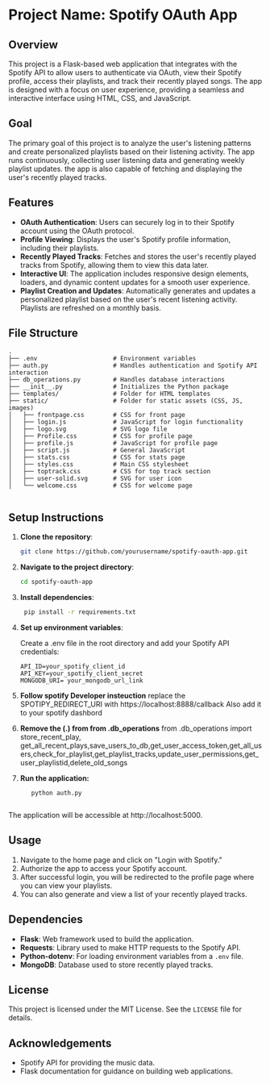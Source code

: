 # Project Name: Spotify OAuth App

## Overview
This project is a Flask-based web application that integrates with the Spotify API to allow users to authenticate via OAuth, view their Spotify profile, access their playlists, and track their recently played songs. The app is designed with a focus on user experience, providing a seamless and interactive interface using HTML, CSS, and JavaScript.

## Goal
The primary goal of this project is to analyze the user's listening patterns and create personalized playlists based on their listening activity.  The app runs continuously, collecting user listening data and generating weekly  playlist updates. the app is also capable of fetching and displaying the user's recently played tracks.

## Features
- **OAuth Authentication**: Users can securely log in to their Spotify account using the OAuth protocol.
- **Profile Viewing**: Displays the user's Spotify profile information, including their playlists.
- **Recently Played Tracks**: Fetches and stores the user's recently played tracks from Spotify, allowing them to view this data later.
- **Interactive UI**: The application includes responsive design elements, loaders, and dynamic content updates for a smooth user experience.
- **Playlist Creation and Updates**: Automatically generates and updates a personalized playlist based on the user's recent listening activity. Playlists are refreshed on a monthly basis.

## File Structure
```plaintext
.
├── .env                     # Environment variables
├── auth.py                  # Handles authentication and Spotify API interaction
├── db_operations.py         # Handles database interactions
├── __init__.py              # Initializes the Python package
├── templates/               # Folder for HTML templates
├── static/                  # Folder for static assets (CSS, JS, images)
│   ├── frontpage.css        # CSS for front page
│   ├── login.js             # JavaScript for login functionality
│   ├── logo.svg             # SVG logo file
│   ├── Profile.css          # CSS for profile page
│   ├── profile.js           # JavaScript for profile page
│   ├── script.js            # General JavaScript
│   ├── stats.css            # CSS for stats page
│   ├── styles.css           # Main CSS stylesheet
│   ├── toptrack.css         # CSS for top track section
│   ├── user-solid.svg       # SVG for user icon
│   └── welcome.css          # CSS for welcome page


```
## Setup Instructions
1. **Clone the repository**:
   ```bash
   git clone https://github.com/yourusername/spotify-oauth-app.git
2. **Navigate to the project directory**:
   ```bash
   cd spotify-oauth-app
3. **Install dependencies**:
   ```bash
    pip install -r requirements.txt
4. **Set up environment variables**:
   
   Create a .env file in the root directory and add your Spotify API credentials:
     ```plaintext
     API_ID=your_spotify_client_id
     API_KEY=your_spotify_client_secret
     MONGODB_URI= your_mongodb_url_link

5. **Follow spotify Developer insteuction**
   replace the SPOTIPY_REDIRECT_URI with  https://localhost:8888/callback 
   Also add it to your spotify dashbord
6. **Remove the (.) from from .db_operations**
   from .db_operations import store_recent_play, get_all_recent_plays,save_users_to_db,get_user_access_token,get_all_users,check_for_playlist,get_playlist_tracks,update_user_permissions,get_user_playlistid,delete_old_songs

   
7. **Run the application:**
   ```plaintext
      python auth.py 
  
  The application will be accessible at http://localhost:5000.

## Usage
1. Navigate to the home page and click on "Login with Spotify."
2. Authorize the app to access your Spotify account.
3. After successful login, you will be redirected to the profile page where you can view your playlists.
4. You can also generate and view a list of your recently played tracks.

## Dependencies
- **Flask**: Web framework used to build the application.
- **Requests**: Library used to make HTTP requests to the Spotify API.
- **Python-dotenv**: For loading environment variables from a `.env` file.
- **MongoDB**: Database used to store recently played tracks.

## License
This project is licensed under the MIT License. See the `LICENSE` file for details.


## Acknowledgements
- Spotify API for providing the music data.
- Flask documentation for guidance on building web applications.

